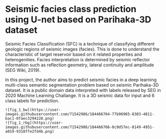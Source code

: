 # Seismic facies class prediction using U-net based on Parihaka-3D dataset

Seismic Facies Classification (SFC) is a technique of classifying different geologic regions of seismic images (facies). This is done to understand the characteristic of target reservoir based on it related properties and heterogenities. Facies interpretation is determined by seismic reflector information such as reflection geometry, lateral continuity and amplitude (SEG Wiki, 2019).

In this project, the author aims to predict seismic facies in a deep learning multi-class semantic segmentation problem based on seismic Parihaka-3D dataset. It is a public domain data interpreted with labels released by SEG in 2020 Machine Learning Challange. It is a 3D seismic data for input and 6 class labels for prediction.
    
    
    
    ![fig_1_bw](https://user-images.githubusercontent.com/71542986/184466764-77b96965-8303-4811-bac1-0faec3294228.png)
    ![fig_1_rbg](https://user-images.githubusercontent.com/71542986/184466766-0c9d57ec-8149-4951-a019-9318ffe2fd4b.png)
